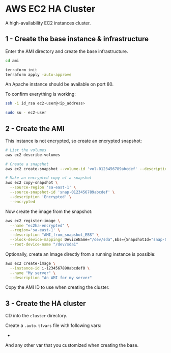 # AWS EC2 HA Cluster

A high-availability EC2 instances cluster.

## 1 - Create the base instance & infrastructure

Enter the AMI directory and create the base infrastructure.

```sh
cd ami

terraform init
terraform apply -auto-approve
```

An Apache instance should be available on port 80.

To confirm everything is working:

```sh
ssh -i id_rsa ec2-user@<ip_address>

sudo su - ec2-user
```

## 2 - Create the AMI

This instance is not encrypted, so create an encrypted snapshot:

```sh
# List the volumes
aws ec2 describe-volumes

# Create a snapshot
aws ec2 create-snapshot --volume-id 'vol-0123456789abcdef' --description 'Unencrypted' --tag-specifications 'ResourceType=snapshot,Tags=[{Key=Name,Value=Unencrypted}]'

# Make an encrypted copy of a snapshot
aws ec2 copy-snapshot \
  --source-region 'sa-east-1' \
  --source-snapshot-id 'snap-0123456789abcdef' \
  --description 'Encrypted' \
  --encrypted
```

Now create the image from the snapshot:

```sh
aws ec2 register-image \
  --name "ec2ha-encrypted" \
  --region='sa-east-1' \
  --description "AMI_from_snapshot_EBS" \
  --block-device-mappings DeviceName="/dev/sda",Ebs={SnapshotId="snap-0123456789abcdef"} \
  --root-device-name "/dev/sda1"
```

Optionally, create an Image directly from a running instance is possible:

```sh
aws ec2 create-image \
  --instance-id i-1234567890abcdef0 \
  --name "My server" \
  --description "An AMI for my server"
```

Copy the AMI ID to use when creating the cluster.

## 3 - Create the HA cluster

CD into the `cluster` directory.

Create a `.auto.tfvars` file with following vars:

- 

And any other var that you customized when creating the base.
